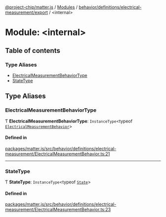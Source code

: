 [@project-chip/matter.js](../README.md) / [Modules](../modules.md) / [behavior/definitions/electrical-measurement/export](behavior_definitions_electrical_measurement_export.md) / \<internal\>

# Module: \<internal\>

## Table of contents

### Type Aliases

- [ElectricalMeasurementBehaviorType](behavior_definitions_electrical_measurement_export._internal_.md#electricalmeasurementbehaviortype)
- [StateType](behavior_definitions_electrical_measurement_export._internal_.md#statetype)

## Type Aliases

### ElectricalMeasurementBehaviorType

Ƭ **ElectricalMeasurementBehaviorType**: `InstanceType`\<typeof [`ElectricalMeasurementBehavior`](behavior_definitions_electrical_measurement_export.md#electricalmeasurementbehavior)\>

#### Defined in

[packages/matter.js/src/behavior/definitions/electrical-measurement/ElectricalMeasurementBehavior.ts:21](https://github.com/project-chip/matter.js/blob/0c058ae17fdba4c0b89b8b13c309011d51782299/packages/matter.js/src/behavior/definitions/electrical-measurement/ElectricalMeasurementBehavior.ts#L21)

___

### StateType

Ƭ **StateType**: `InstanceType`\<typeof [`State`](../classes/behavior_definitions_electrical_measurement_export.ElectricalMeasurementServer.md#state-1)\>

#### Defined in

[packages/matter.js/src/behavior/definitions/electrical-measurement/ElectricalMeasurementBehavior.ts:23](https://github.com/project-chip/matter.js/blob/0c058ae17fdba4c0b89b8b13c309011d51782299/packages/matter.js/src/behavior/definitions/electrical-measurement/ElectricalMeasurementBehavior.ts#L23)
